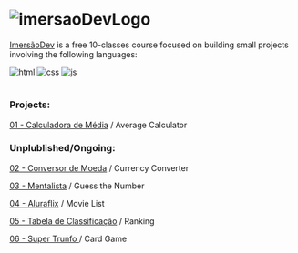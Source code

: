 # ![imersaoDevLogo](https://imersao.dev/assets/img/logo-imersao-dev-desktop.1636535198.svg)

[ImersãoDev](https://imersao.dev/) is a free 10-classes course focused on building small projects involving the following languages:

![html](https://img.shields.io/badge/-HTML-05122A?style=flat&logo=HTML5)
![css](https://img.shields.io/badge/-CSS-05122A?style=flat&logo=CSS3&logoColor=1572B6)
![js](https://img.shields.io/badge/-JavaScript-05122A?style=flat&logo=javascript)
#
### Projects:
[01 - Calculadora de Média](https://github.com/erika-freitas/imersaoDevAlura/tree/main/01-calculadoraDeMedia) / Average Calculator

### Unplublished/Ongoing:
[02 - Conversor de Moeda](https://github.com/erika-freitas/imersaoDevAlura/tree/main/02-conversorDeMoeda) / Currency Converter

[03 - Mentalista](https://github.com/erika-freitas/imersaoDevAlura/tree/main/03-mentalista) / Guess the Number

[04 - Aluraflix](https://github.com/erika-freitas/imersaoDevAlura/tree/main/04-aluraFlix) / Movie List

[05 - Tabela de Classificação](https://github.com/erika-freitas/imersaoDevAlura/tree/main/05-tabelaDeClassificacao) / Ranking

[06 - Super Trunfo ](https://github.com/erika-freitas/imersaoDevAlura/tree/main/06-superTrunfo) / Card Game
